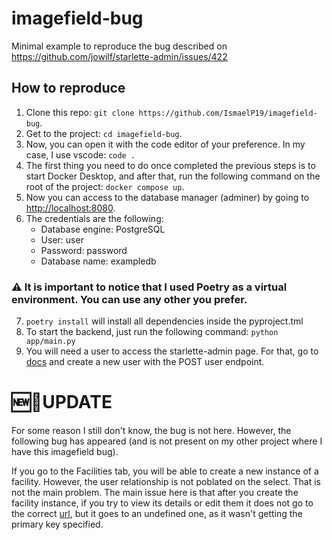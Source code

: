 # imagefield-bug
Minimal example to reproduce the bug described on https://github.com/jowilf/starlette-admin/issues/422

## How to reproduce
1. Clone this repo: `git clone https://github.com/IsmaelP19/imagefield-bug`.
2. Get to the project: `cd imagefield-bug`.
3. Now, you can open it with the code editor of your preference. In my case, I use vscode: `code .`
4. The first thing you need to do once completed the previous steps is to start Docker Desktop, and after that, run the following command on the root of the project: `docker compose up`.
5. Now you can access to the database manager (adminer) by going to [http://localhost:8080](http://localhost:8080).
6. The credentials are the following:
   - Database engine: PostgreSQL
   - User: user
   - Password: password
   - Database name: exampledb

### ⚠️ It is important to notice that I used Poetry as a virtual environment. You can use any other you prefer.

7. `poetry install` will install all dependencies inside the pyproject.tml
8. To start the backend, just run the following command: `python app/main.py`
9. You will need a user to access the starlette-admin page. For that, go to [docs](http://localhost:8009/docs) and create a new user with the POST user endpoint.


# 🆕📣UPDATE
For some reason I still don't know, the bug is not here. However, the following bug has appeared (and is not present on my other project where I have this imagefield bug).

If you go to the Facilities tab, you will be able to create a new instance of a facility. However, the user relationship is not poblated on the select. That is not the main problem. The main issue here is that after you create the facility instance, if you try to view its details or edit them it does not go to the correct [url](http://localhost:8009/admin/facilities/edit/1), but it goes to an undefined one, as it wasn't getting the primary key specified.
